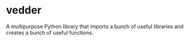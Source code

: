 # vedder
A multipurpose Python library that imports a bunch of useful libraries and creates a bunch of useful functions.
